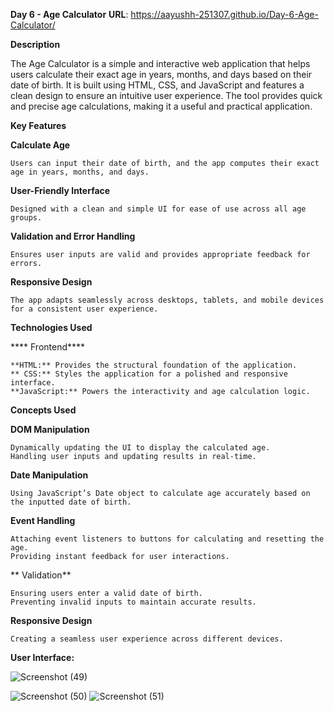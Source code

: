 ******Day 6 - Age Calculator******
**URL**: https://aayushh-251307.github.io/Day-6-Age-Calculator/
 
******Description******


The Age Calculator is a simple and interactive web application that helps users calculate their exact age in years, months, and days based on their date of birth. It is built using HTML, CSS, and JavaScript and features a clean design to ensure an intuitive user experience. The tool provides quick and precise age calculations, making it a useful and practical application.



******Key Features******


****Calculate Age****

    Users can input their date of birth, and the app computes their exact age in years, months, and days.


**User-Friendly Interface**

    Designed with a clean and simple UI for ease of use across all age groups.


**Validation and Error Handling**

    Ensures user inputs are valid and provides appropriate feedback for errors.


**Responsive Design**

    The app adapts seamlessly across desktops, tablets, and mobile devices for a consistent user experience.


******Technologies Used******

****  Frontend****

    **HTML:** Provides the structural foundation of the application.
    ** CSS:** Styles the application for a polished and responsive interface.
    **JavaScript:** Powers the interactivity and age calculation logic.



****Concepts Used****


  **DOM Manipulation**

    Dynamically updating the UI to display the calculated age.
    Handling user inputs and updating results in real-time.




  **Date Manipulation**

    Using JavaScript’s Date object to calculate age accurately based on the inputted date of birth.
    

  **Event Handling**

    Attaching event listeners to buttons for calculating and resetting the age.
    Providing instant feedback for user interactions.



 ** Validation**

    
    Ensuring users enter a valid date of birth.
    Preventing invalid inputs to maintain accurate results.



  **Responsive Design**

  
    Creating a seamless user experience across different devices.



******User Interface:******

![Screenshot (49)](https://github.com/user-attachments/assets/03294ca1-756f-4676-9921-de37a3e49e3d)

![Screenshot (50)](https://github.com/user-attachments/assets/0c08f51f-337f-4bb4-b914-5688569f648f)
![Screenshot (51)](https://github.com/user-attachments/assets/48b6d126-d840-48fb-b9b9-523c479bea47)
